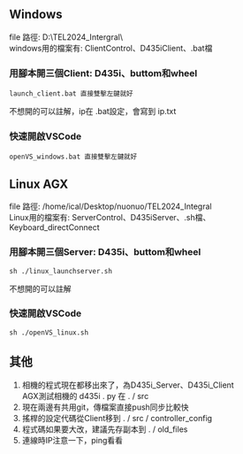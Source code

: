 ## Windows
file 路徑: D:\TEL2024_Intergral\  
windows用的檔案有: ClientControl、D435iClient、.bat檔
### 用腳本開三個Client: D435i、buttom和wheel
    launch_client.bat 直接雙擊左鍵就好
不想開的可以註解，ip在 .bat設定，會寫到 ip.txt
### 快速開啟VSCode
    openVS_windows.bat 直接雙擊左鍵就好

## Linux AGX
file 路徑: /home/ical/Desktop/nuonuo/TEL2024_Integral  
Linux用的檔案有: ServerControl、D435iServer、.sh檔、Keyboard_directConnect
### 用腳本開三個Server: D435i、buttom和wheel
    sh ./linux_launchserver.sh
不想開的可以註解
### 快速開啟VSCode
    sh ./openVS_linux.sh

## 其他
1. 相機的程式現在都移出來了，為D435i_Server、D435i_Client  
AGX測試相機的 d435i . py 在 . / src
2. 現在兩邊有共用git，傳檔案直接push同步比較快
3. 搖桿的設定代碼從Client移到 . / src / controller_config
4. 程式碼如果要大改，建議先存副本到 . / old_files
5. 連線時IP注意一下，ping看看